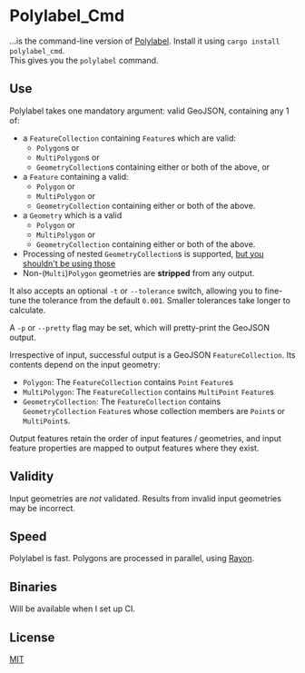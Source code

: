 # Polylabel_Cmd
…is the command-line version of [Polylabel](https://github.com/urschrei/polylabel-rs). Install it using `cargo install polylabel_cmd`.  
This gives you the `polylabel` command.

## Use
Polylabel takes one mandatory argument: valid GeoJSON, containing any 1 of:

- a `FeatureCollection` containing `Feature`s which are valid:
    - `Polygon`s or
    - `MultiPolygon`s or
    - `GeometryCollection`s containing either or both of the above, or 
- a `Feature` containing a valid:
    - `Polygon` or
    - `MultiPolygon` or
    - `GeometryCollection` containing either or both of the above.
- a `Geometry` which is a valid
    - `Polygon` or
    - `MultiPolygon` or
    - `GeometryCollection` containing either or both of the above.
- Processing of nested `GeometryCollection`s is supported, [but you shouldn't be using those](https://tools.ietf.org/html/rfc7946#section-3.1.8)
- Non-(`Multi`)`Polygon` geometries are **stripped** from any output.  

It also accepts an optional `-t` or `--tolerance` switch, allowing you to fine-tune the tolerance from the default `0.001`. Smaller tolerances take longer to calculate.  

A  `-p` or `--pretty` flag may be set, which will pretty-print the GeoJSON output.   

Irrespective of input, successful output is a GeoJSON `FeatureCollection`. Its contents depend on the input geometry:
- `Polygon`: The `FeatureCollection` contains `Point` `Feature`s
- `MultiPolygon`: The `FeatureCollection` contains `MultiPoint` `Feature`s
- `GeometryCollection`: The `FeatureCollection` contains `GeometryCollection` `Feature`s whose collection members are `Point`s or `MultiPoint`s.

Output features retain the order of input features / geometries, and input feature properties are mapped to output features where they exist.

## Validity
Input geometries are *not* validated. Results from invalid input geometries may be incorrect.

## Speed
Polylabel is fast. Polygons are processed in parallel, using [Rayon](https://github.com/rayon-rs/rayon).

## Binaries
Will be available when I set up CI.

## License
[MIT](license.txt)
